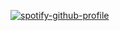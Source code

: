 [![spotify-github-profile](https://spotify-github-profile.vercel.app/api/view?uid=31wj3huyidexsf5arvbahcdldwmu&cover_image=true&theme=natemoo-re&show_offline=false&background_color=121212&interchange=true&bar_color=53b14f&bar_color_cover=false)](https://github.com/kittinan/spotify-github-profile)

